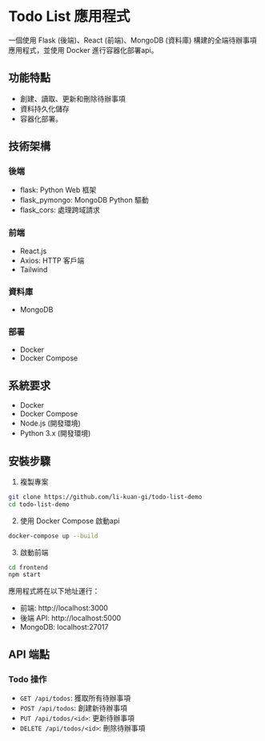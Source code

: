 # Todo List 應用程式

一個使用 Flask (後端)、React (前端)、MongoDB (資料庫) 構建的全端待辦事項應用程式，並使用 Docker 進行容器化部署api。

## 功能特點

- 創建、讀取、更新和刪除待辦事項
- 資料持久化儲存
- 容器化部署。

## 技術架構

### 後端
- flask: Python Web 框架
- flask_pymongo: MongoDB Python 驅動
- flask_cors: 處理跨域請求

### 前端
- React.js
- Axios: HTTP 客戶端
- Tailwind

### 資料庫
- MongoDB

### 部署
- Docker
- Docker Compose

## 系統要求

- Docker
- Docker Compose
- Node.js (開發環境)
- Python 3.x (開發環境)

## 安裝步驟

1. 複製專案
```bash
git clone https://github.com/li-kuan-gi/todo-list-demo
cd todo-list-demo
```

2. 使用 Docker Compose 啟動api
```bash
docker-compose up --build
```

3. 啟動前端
```bash
cd frontend
npm start
```

應用程式將在以下地址運行：
- 前端: http://localhost:3000
- 後端 API: http://localhost:5000
- MongoDB: localhost:27017

## API 端點

### Todo 操作
- `GET /api/todos`: 獲取所有待辦事項
- `POST /api/todos`: 創建新待辦事項
- `PUT /api/todos/<id>`: 更新待辦事項
- `DELETE /api/todos/<id>`: 刪除待辦事項
